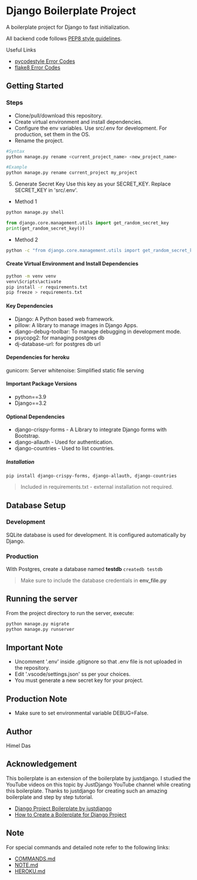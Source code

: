 # Django Boilerplate Project

A boilerplate project for Django to fast initialization.

All backend code follows [PEP8 style guidelines](https://www.python.org/dev/peps/pep-0008/).

Useful Links

- [pycodestyle Error Codes](https://pycodestyle.pycqa.org/en/latest/intro.html#error-codes)
- [flake8 Error Codes](https://flake8.pycqa.org/en/3.1.1/user/error-codes.html)

## Getting Started

### Steps

- Clone/pull/download this repository.
- Create virtual environment and install dependencies.
- Configure the env variables. Use src/.env for development. For production, set them in the OS.
- Rename the project.

```bash
#Syntax
python manage.py rename <current_project_name> <new_project_name>

#Example
python manage.py rename current_project my_project
```

5. Generate Secret Key
Use this key as your SECRET_KEY.
Replace SECRET_KEY in 'src/.env'.

* Method 1

```bash
python manage.py shell
```

```python
from django.core.management.utils import get_random_secret_key
print(get_random_secret_key())
```

* Method 2

```bash
python -c "from django.core.management.utils import get_random_secret_key; print(get_random_secret_key())"
```

#### Create Virtual Environment and Install Dependencies

```bash
python -m venv venv
venv\Scripts\activate
pip install -r requirements.txt
pip freeze > requirements.txt
```

#### Key Dependencies

- Django: A Python based web framework.
- pillow: A library to manage images in Django Apps.
- django-debug-toolbar: To manage debugging in development mode.
- psycopg2: for managing postgres db
- dj-database-url: for postgres db url

#### Dependencies for heroku

gunicorn: Server
whitenoise: Simplified static file serving

#### Important Package Versions

- python==3.9
- Django==3.2

#### Optional Dependencies

- django-crispy-forms - A Library to integrate Django forms with Bootstrap.
- django-allauth - Used for authentication.
- django-countries - Used to list countries.

##### Installation

`pip install django-crispy-forms, django-allauth, django-countries`
> Included in requirements.txt - external installation not required.

## Database Setup

### Development

SQLite database is used for development. It is configured automatically by Django.

### Production

With Postgres, create a database named **testdb**
`createdb testdb`
> Make sure to include the database credentials in **env_file.py**

## Running the server

From the project directory to run the server, execute:

```bash
python manage.py migrate
python manage.py runserver
```

## Important Note

- Uncomment '.env' inside .gitignore so that .env file is not uploaded in the repository.
- Edit '.vscode/settings.json' ss per your choices.
- You must generate a new secret key for your project.

## Production Note

- Make sure to set environmental variable DEBUG=False.

## Author

Himel Das

## Acknowledgement

This boilerplate is an extension of the boilerplate by justdjango. I studied the YouTube videos on this topic by JustDjango YouTube channel while creating this boilerplate.
Thanks to justdjango for creating such an amazing boilerplate and step by step tutorial.

* [Django Project Boilerplate by justdjango](https://github.com/justdjango/django_project_boilerplate)
* [How to Create a Boilerplate for Django Project](https://www.youtube.com/watch?v=GEogao-tUec)

## Note

For special commands and detailed note refer to the following links:
- [COMMANDS.md](docs/COMMANDS.md)
- [NOTE.md](docs/NOTE.md)
- [HEROKU.md](docs/HEROKU.md)
